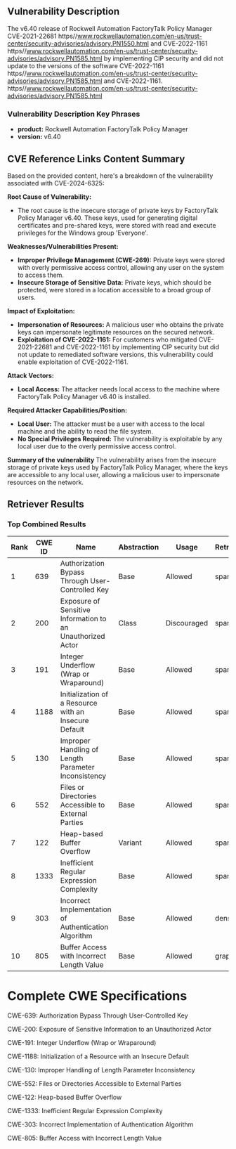 ## Vulnerability Description
The v6.40 release of Rockwell Automation FactoryTalk Policy Manager CVE-2021-22681 https//www.rockwellautomation.com/en-us/trust-center/security-advisories/advisory.PN1550.html and CVE-2022-1161 https//www.rockwellautomation.com/en-us/trust-center/security-advisories/advisory.PN1585.html by implementing CIP security and did not update to the versions of the software CVE-2022-1161 https//www.rockwellautomation.com/en-us/trust-center/security-advisories/advisory.PN1585.html and CVE-2022-1161. https//www.rockwellautomation.com/en-us/trust-center/security-advisories/advisory.PN1585.html

### Vulnerability Description Key Phrases
- **product:** Rockwell Automation FactoryTalk Policy Manager
- **version:** v6.40

## CVE Reference Links Content Summary
Based on the provided content, here's a breakdown of the vulnerability associated with CVE-2024-6325:

**Root Cause of Vulnerability:**

- The root cause is the insecure storage of private keys by FactoryTalk Policy Manager v6.40. These keys, used for generating digital certificates and pre-shared keys, were stored with read and execute privileges for the Windows group 'Everyone'.

**Weaknesses/Vulnerabilities Present:**

-   **Improper Privilege Management (CWE-269):** Private keys were stored with overly permissive access control, allowing any user on the system to access them.
-   **Insecure Storage of Sensitive Data:** Private keys, which should be protected, were stored in a location accessible to a broad group of users.

**Impact of Exploitation:**

- **Impersonation of Resources:** A malicious user who obtains the private keys can impersonate legitimate resources on the secured network.
- **Exploitation of CVE-2022-1161:** For customers who mitigated CVE-2021-22681 and CVE-2022-1161 by implementing CIP security but did not update to remediated software versions, this vulnerability could enable exploitation of CVE-2022-1161.

**Attack Vectors:**

- **Local Access:** The attacker needs local access to the machine where FactoryTalk Policy Manager v6.40 is installed.

**Required Attacker Capabilities/Position:**

- **Local User:** The attacker must be a user with access to the local machine and the ability to read the file system.
- **No Special Privileges Required:** The vulnerability is exploitable by any local user due to the overly permissive access control.

**Summary of the vulnerability**
The vulnerability arises from the insecure storage of private keys used by FactoryTalk Policy Manager, where the keys are accessible to any local user, allowing a malicious user to impersonate resources on the network.

## Retriever Results

### Top Combined Results

| Rank | CWE ID | Name | Abstraction | Usage  | Retrievers | Individual Scores |
|------|--------|------|-------------|-------|------------|-------------------|
| 1 | 639 | Authorization Bypass Through User-Controlled Key | Base | Allowed | sparse | 0.129 |
| 2 | 200 | Exposure of Sensitive Information to an Unauthorized Actor | Class | Discouraged | sparse | 0.126 |
| 3 | 191 | Integer Underflow (Wrap or Wraparound) | Base | Allowed | sparse | 0.122 |
| 4 | 1188 | Initialization of a Resource with an Insecure Default | Base | Allowed | sparse | 0.121 |
| 5 | 130 | Improper Handling of Length Parameter Inconsistency | Base | Allowed | sparse | 0.117 |
| 6 | 552 | Files or Directories Accessible to External Parties | Base | Allowed | sparse | 0.111 |
| 7 | 122 | Heap-based Buffer Overflow | Variant | Allowed | sparse | 0.110 |
| 8 | 1333 | Inefficient Regular Expression Complexity | Base | Allowed | sparse | 0.110 |
| 9 | 303 | Incorrect Implementation of Authentication Algorithm | Base | Allowed | dense | 0.599 |
| 10 | 805 | Buffer Access with Incorrect Length Value | Base | Allowed | graph | 0.002 |



# Complete CWE Specifications

CWE-639: Authorization Bypass Through User-Controlled Key

CWE-200: Exposure of Sensitive Information to an Unauthorized Actor

CWE-191: Integer Underflow (Wrap or Wraparound)

CWE-1188: Initialization of a Resource with an Insecure Default

CWE-130: Improper Handling of Length Parameter Inconsistency

CWE-552: Files or Directories Accessible to External Parties

CWE-122: Heap-based Buffer Overflow

CWE-1333: Inefficient Regular Expression Complexity

CWE-303: Incorrect Implementation of Authentication Algorithm

CWE-805: Buffer Access with Incorrect Length Value